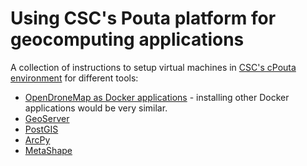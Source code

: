 # Using CSC's Pouta platform for geocomputing applications
A collection of instructions to setup virtual machines in [CSC's cPouta environment](https://docs.csc.fi/cloud/pouta/) for different tools:
- [OpenDroneMap as Docker applications](./docker-applications) - installing other Docker applications would be very similar.
- [GeoServer](./geoserver) 
- [PostGIS](./postgis)
- [ArcPy](./arcpy) 
- [MetaShape](./metashape_with_VNC) 
